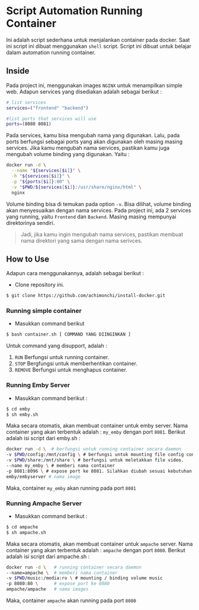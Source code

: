 # Script Automation Running Container
Ini adalah script sederhana untuk menjalankan container pada docker. Saat ini script ini dibuat menggunakan `shell` script. Script ini dibuat untuk belajar dalam automation running container. 

## Inside
Pada project ini, menggunakan images `NGINX` untuk menampilkan simple web. Adapun services yang disediakan adalah sebagai berikut :
```bash
# list services
services=("frontend" "backend")

#list ports that services will use
ports=(8080 8081)
```
Pada services, kamu bisa mengubah nama yang digunakan. Lalu, pada ports berfungsi sebagai ports yang akan digunakan oleh masing masing services. Jika kamu mengubah nama services, pastikan kamu juga mengubah volume binding yang digunakan. Yaitu :
```bash
docker run -d \
  --name "${services[$i]}" \
  -h "${services[$i]}" \
  -p "${ports[$i]}:80" \
  -v "$PWD/${services[$i]}:/usr/share/nginx/html" \
  nginx
```
Volume binding bisa di temukan pada option `-v`. Bisa dilihat, volume binding akan menyesuaikan dengan nama services. Pada project ini, ada 2 services yang running, yaitu `Frontend` dan `Backend`. Masing masing mempunyai direktorinya sendiri. 

> 
> Jadi, jika kamu ingin mengubah nama services, pastikan membuat nama direktori yang sama dengan nama serivces.
>

## How to Use
Adapun cara menggunakannya, adalah sebagai berikut :
- Clone repository ini.
```bash
$ git clone https://github.com/achimonchi/install-docker.git
```

### Running simple container
- Masukkan command berikut
```bash
$ bash container.sh [ COMMAND YANG DIINGINKAN ]
```
  Untuk command yang disupport, adalah :
  1. `RUN`
    Berfungsi untuk running container. 
  2. `STOP`
    Bergfungsi untuk memberhentikan container.
  3. `REMOVE`
    Berfungsi untuk menghapus container.

### Running Emby Server
- Masukkan command berikut :
```bash
$ cd emby
$ sh emby.sh
```
Maka secara otomatis, akan membuat container untuk emby server. Nama container yang akan terbentuk adalah : `my_emby` dengan port `8081`. Berikut adalah isi script dari emby.sh :
```bash 
docker run -d \  # berfungsi untuk running container secara daemon
-v $PWD/config:/mnt/config \ # berfungsi untuk mounting file config container. $PWD berisi folder saat ini
-v $PWD/share:/mnt/share \ # berfungsi untuk meletakkan file video.
--name my_emby \ # memberi nama container
-p 8081:8096 \ # expose port ke 8081. Silahkan diubah sesuai kebutuhan
emby/embyserver # nama image
```
Maka, container `my_emby` akan running pada port `8081`
### Running Ampache Server
- Masukkan command berikut :
```bash
$ cd ampache
$ sh ampache.sh
```
Maka secara otomatis, akan membuat container untuk `ampache` server. Nama container yang akan terbentuk adalah : `ampache` dengan port `8080`. Berikut adalah isi script dari ampache.sh :
```bash
docker run -d \   # running container secara daemon
--name=ampache \  # memberi nama container
-v $PWD/music:/media:ro \ # mounting / binding volume music
-p 8080:80 \      # expose port ke 8080
ampache/ampache   # nama images
```
Maka, container `ampache` akan running pada port `8080`

